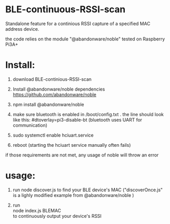 # BLE-continuous-RSSI-scan

Standalone feature for a continious RSSI capture of a specified MAC address device.

the code relies on the module "@abandonware/noble"
tested on Raspberry Pi3A+

# Install:
1) download BLE-continious-RSSI-scan

2) Install @abandonware/noble dependencies
https://github.com/abandonware/noble

3) npm install @abandonware/noble

4) make sure bluetooth is enabled in /boot/config.txt . the line should look like this:
#dtoverlay=pi3-disable-bt
(bluetooth uses UART for communication)

5) sudo systemctl enable hciuart.service

6) reboot
(starting the hciuart service manually often fails)

if those requirements are not met, any usage of noble will throw an error

# usage:
1) run
node discover.js
to find your BLE device's MAC
("discoverOnce.js" is a lighly modified example from @abandonware/noble )

2) run    
node index.js BLEMAC   
to continuously output your device's RSSI
